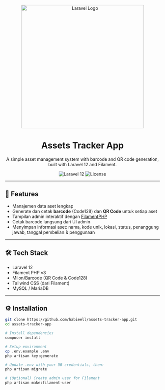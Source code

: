<p align="center">
  <a href="https://laravel.com" target="_blank">
    <img src="https://raw.githubusercontent.com/laravel/art/master/logo-lockup/5%20SVG/2%20CMYK/1%20Full%20Color/laravel-logolockup-cmyk-red.svg" width="400" alt="Laravel Logo">
  </a>
</p>

<h1 align="center">Assets Tracker App</h1>

<p align="center">
  A simple asset management system with barcode and QR code generation, built with Laravel 12 and Filament.
</p>

<p align="center">
  <img src="https://img.shields.io/badge/Laravel-12-red" alt="Laravel 12">
  <img src="https://img.shields.io/github/license/habieell/assets-tracker-app" alt="License">
</p>

---

## 🚀 Features

- Manajemen data aset lengkap
- Generate dan cetak **barcode** (Code128) dan **QR Code** untuk setiap aset
- Tampilan admin interaktif dengan [FilamentPHP](https://filamentphp.com/)
- Cetak barcode langsung dari UI admin
- Menyimpan informasi aset: nama, kode unik, lokasi, status, penanggung jawab, tanggal pembelian & penggunaan

---

## 🛠 Tech Stack

- Laravel 12
- Filament PHP v3
- Milon/Barcode (QR Code & Code128)
- Tailwind CSS (dari Filament)
- MySQL / MariaDB

---

## ⚙️ Installation

```bash
git clone https://github.com/habieell/assets-tracker-app.git
cd assets-tracker-app

# Install dependencies
composer install

# Setup environment
cp .env.example .env
php artisan key:generate

# Update .env with your DB credentials, then:
php artisan migrate

# (Optional) Create admin user for Filament
php artisan make:filament-user